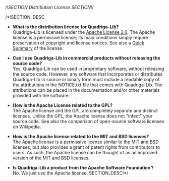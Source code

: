 /*!SECTION
Distribution License
SECTION!*/

/*!SECTION_DESC
- **What is the distribution license for Quadriga-Lib?**<br>
  Quadriga-Lib is licensed under the <a href="https://opensource.org/license/apache-2-0">Apache License 2.0</a>. 
  The Apache license is a permissive license; its main conditions simply require preservation of copyright 
  and license notices. See also a <a href="https://www.tldrlegal.com/license/apache-license-2-0-apache-2-0">Quick Summary</a> 
  of the license.

- **Can I use Quadriga-Lib in commercial products without releasing the source code?**<br>
  Yes. Quadriga-Lib can be used in proprietary software, without releasing the source code. However, 
  any software that incorporates or distributes Quadriga-Lib in source or binary form must include a 
  readable copy of the attributions in the NOTICE.txt file that comes with Quadriga-Lib. The 
  attributions can be placed in the documentation and/or other materials provided with the software.

- **How is the Apache License related to the GPL?**<br>
  The Apache license and the GPL are completely separate and distinct licenses. Unlike the GPL, 
  the Apache license does not "infect" your source code. See also the comparison of open-source 
  software licenses on Wikipedia.

- **How is the Apache license related to the MIT and BSD licenses?**<br>
  The Apache license is a permissive license similar to the MIT and BSD licenses, but also provides 
  a grant of patent rights from contributors to users. As such, the Apache license can be thought of 
  as an improved version of the MIT and BSD licenses.

- **Is Quadriga-Lib a product from the Apache Software Foundation ?**<br>
  No. We just use the Apache license. 
SECTION_DESC!*/
